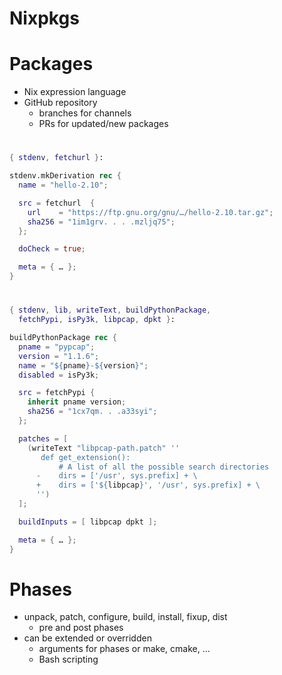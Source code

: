 # Nixpkgs

# Packages
- Nix expression language
- GitHub repository
    - branches for channels
    - PRs for updated/new packages

#
```nix
{ stdenv, fetchurl }:

stdenv.mkDerivation rec {
  name = "hello-2.10";

  src = fetchurl  {
    url    = "https://ftp.gnu.org/gnu/…/hello-2.10.tar.gz";
    sha256 = "1im1grv. . . .mzljq75";
  };

  doCheck = true;

  meta = { … };
}
```

#
```nix
{ stdenv, lib, writeText, buildPythonPackage,
  fetchPypi, isPy3k, libpcap, dpkt }:

buildPythonPackage rec {
  pname = "pypcap";
  version = "1.1.6";
  name = "${pname}-${version}";
  disabled = isPy3k;

  src = fetchPypi {
    inherit pname version;
    sha256 = "1cx7qm. . .a33syi";
  };

  patches = [
    (writeText "libpcap-path.patch" ''
       def get_extension():
           # A list of all the possible search directories
      -    dirs = ['/usr', sys.prefix] + \
      +    dirs = ['${libpcap}', '/usr', sys.prefix] + \
      '')
  ];

  buildInputs = [ libpcap dpkt ];

  meta = { … };
}
```

# Phases
- unpack, patch, configure, build, install, fixup, dist
    - pre and post phases
- can be extended or overridden
    - arguments for phases or make, cmake, …
    - Bash scripting
